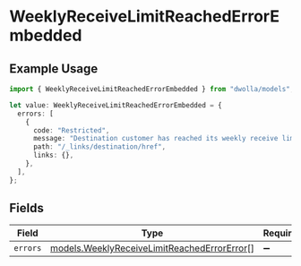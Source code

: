 # WeeklyReceiveLimitReachedErrorEmbedded

## Example Usage

```typescript
import { WeeklyReceiveLimitReachedErrorEmbedded } from "dwolla/models";

let value: WeeklyReceiveLimitReachedErrorEmbedded = {
  errors: [
    {
      code: "Restricted",
      message: "Destination customer has reached its weekly receive limit.",
      path: "/_links/destination/href",
      links: {},
    },
  ],
};
```

## Fields

| Field                                                                                            | Type                                                                                             | Required                                                                                         | Description                                                                                      |
| ------------------------------------------------------------------------------------------------ | ------------------------------------------------------------------------------------------------ | ------------------------------------------------------------------------------------------------ | ------------------------------------------------------------------------------------------------ |
| `errors`                                                                                         | [models.WeeklyReceiveLimitReachedErrorError](../models/weeklyreceivelimitreachederrorerror.md)[] | :heavy_minus_sign:                                                                               | N/A                                                                                              |